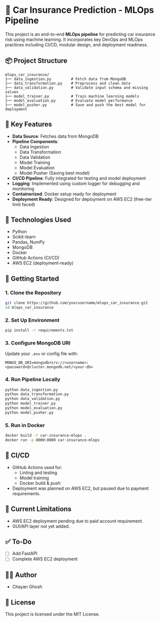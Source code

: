 # 🚗 Car Insurance Prediction - MLOps Pipeline

This project is an end-to-end **MLOps pipeline** for predicting car insurance risk using machine learning. It incorporates key DevOps and MLOps practices including CI/CD, modular design, and deployment readiness.

## 📦 Project Structure

```
mlops_car_insurance/
├── data_ingestion.py         # Fetch data from MongoDB
├── data_transformation.py    # Preprocess and clean data
├── data_validation.py        # Validate input schema and missing values
├── model_trainer.py          # Train machine learning models
├── model_evaluation.py       # Evaluate model performance
├── model_pusher.py           # Save and push the best model for deployment
```

## 🧠 Key Features

- **Data Source**: Fetches data from MongoDB
- **Pipeline Components**:
  - Data Ingestion
  - Data Transformation
  - Data Validation
  - Model Training
  - Model Evaluation
  - Model Pusher (Saving best model)
- **CI/CD Pipeline**: Fully integrated for testing and model deployment
- **Logging**: Implemented using custom logger for debugging and monitoring
- **Containerized**: Docker setup ready for deployment
- **Deployment Ready**: Designed for deployment on AWS EC2 (free-tier limit faced)

## 🔧 Technologies Used

- Python
- Scikit-learn
- Pandas, NumPy
- MongoDB
- Docker
- GitHub Actions (CI/CD)
- AWS EC2 (deployment-ready)

## 🚀 Getting Started

### 1. Clone the Repository

```bash
git clone https://github.com/yourusername/mlops_car_insurance.git
cd mlops_car_insurance
```

### 2. Set Up Environment

```bash
pip install -r requirements.txt
```

### 3. Configure MongoDB URI

Update your `.env` or config file with:

```
MONGO_DB_URI=mongodb+srv://<username>:<password>@cluster.mongodb.net/<your-db>
```

### 4. Run Pipeline Locally

```bash
python data_ingestion.py
python data_transformation.py
python data_validation.py
python model_trainer.py
python model_evaluation.py
python model_pusher.py
```

### 5. Run in Docker

```bash
docker build -t car-insurance-mlops .
docker run -p 8000:8000 car-insurance-mlops
```

## 🧪 CI/CD

- GitHub Actions used for:
  - Linting and testing
  - Model training
  - Docker build & push
- Deployment was planned on AWS EC2, but paused due to payment requirements.

## 📌 Current Limitations

- AWS EC2 deployment pending due to paid account requirement.
- GUI/API layer not yet added.

## ✅ To-Do

- [ ] Add FastAPI
- [ ] Complete AWS EC2 deployment

## 👨‍💻 Author

- Chayan Ghosh

## 📄 License

This project is licensed under the MIT License.
